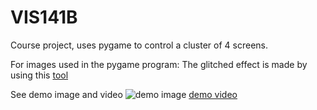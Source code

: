 # VIS141B
Course project, uses pygame to control a cluster of 4 screens. 
   
For images used in the pygame program:
The glitched effect is made by using this [tool](https://github.com/TotallyNotChase/glitch-this)

See demo image and video
![demo image](https://github.com/UUUZ0428/VIS141B/main/images/sample.jpg)
[demo video](https://github.com/UUUZ0428/VIS141B/main/demo.MP4)
